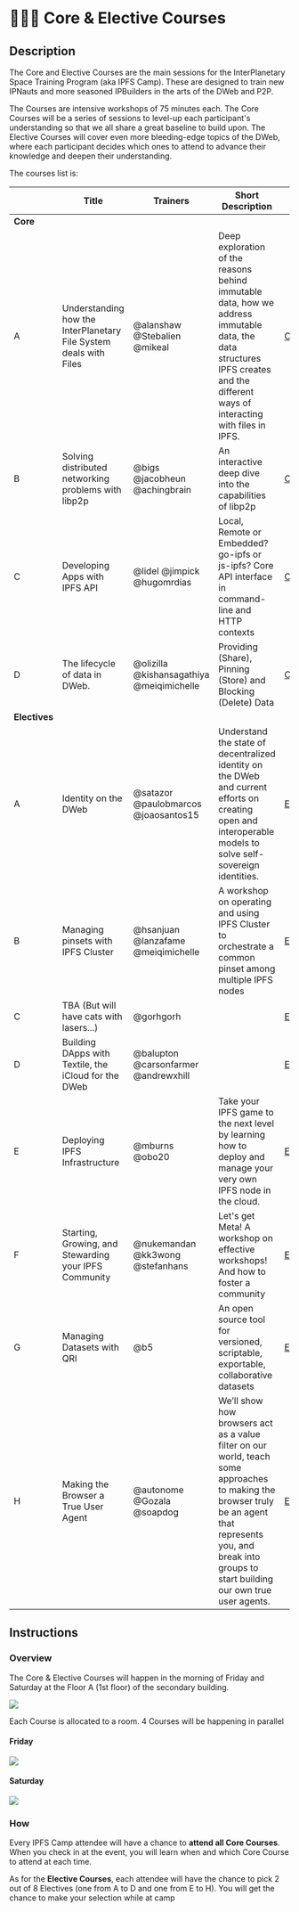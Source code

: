 # 👩🏽‍🏫 Core & Elective Courses

## Description

The Core and Elective Courses are the main sessions for the InterPlanetary Space Training Program (aka IPFS Camp). These are designed to train new IPNauts and more seasoned IPBuilders in the arts of the DWeb and P2P.

The Courses are intensive workshops of 75 minutes each. The Core Courses will be a series of sessions to level-up each participant's understanding so that we all share a great baseline to build upon. The Elective Courses will cover even more bleeding-edge topics of the DWeb, where each participant decides which ones to attend to advance their knowledge and deepen their understanding.

The courses list is:

|                | Title  | Trainers  | Short Description  | Link  |
|--------------- |------- |---------- |------------------- |------ |
| **Core**       | | | | |
| A              | Understanding how the InterPlanetary File System deals with Files       | @alanshaw @Stebalien @mikeal              | Deep exploration of the reasons behind immutable data, how we address immutable data, the data structures IPFS creates and the different ways of interacting with files in IPFS. | [CORE_COURSE_A](https://github.com/ipfs/camp/tree/master/CORE_AND_ELECTIVE_COURSES/CORE_COURSE_A) |
| B              | Solving distributed networking problems with libp2p | @bigs @jacobheun @achingbrain            | An interactive deep dive into the capabilities of libp2p | [CORE_COURSE_B](https://github.com/ipfs/camp/tree/master/CORE_AND_ELECTIVE_COURSES/CORE_COURSE_B) |
| C              | Developing Apps with IPFS API | @lidel @jimpick @hugomrdias               |   Local, Remote or Embedded? go-ipfs or js-ipfs? Core API interface in command-line and HTTP contexts  | [CORE_COURSE_C](https://github.com/ipfs/camp/tree/master/CORE_AND_ELECTIVE_COURSES/CORE_COURSE_C) |
| D              | The lifecycle of data in DWeb.                                          | @olizilla @kishansagathiya @meiqimichelle | Providing (Share), Pinning (Store) and Blocking (Delete) Data  | [CORE_COURSE_D](https://github.com/ipfs/camp/tree/master/CORE_AND_ELECTIVE_COURSES/CORE_COURSE_D) |
| **Electives**  | | | | |
| A              | Identity on the DWeb                                                    | @satazor @paulobmarcos @joaosantos15      | Understand the state of decentralized identity on the DWeb and current efforts on creating open and interoperable models to solve self-sovereign identities.                                                             | [ELECTIVE_COURSE_A](https://github.com/ipfs/camp/tree/master/CORE_AND_ELECTIVE_COURSES/ELECTIVE_COURSE_A) |
| B              | Managing pinsets with IPFS Cluster                                      | @hsanjuan @lanzafame @meiqimichelle       | A workshop on operating and using IPFS Cluster to orchestrate a common pinset among multiple IPFS nodes                                                               | [ELECTIVE_COURSE_B](https://github.com/ipfs/camp/tree/master/CORE_AND_ELECTIVE_COURSES/ELECTIVE_COURSE_B) |
| C              | TBA (But will have cats with lasers...)                                                                    | @gorhgorh |                                                                                                 | [ELECTIVE_COURSE_C](https://github.com/ipfs/camp/tree/master/CORE_AND_ELECTIVE_COURSES/ELECTIVE_COURSE_C) |
| D              | Building DApps with Textile, the iCloud for the DWeb                    | @balupton @carsonfarmer @andrewxhill      |                                                                | [ELECTIVE_COURSE_D](https://github.com/ipfs/camp/tree/master/CORE_AND_ELECTIVE_COURSES/ELECTIVE_COURSE_D) |
| E              | Deploying IPFS Infrastructure                                           | @mburns @obo20                            | Take your IPFS game to the next level by learning how to deploy and manage your very own IPFS node in the cloud.                                                               | [ELECTIVE_COURSE_E](https://github.com/ipfs/camp/tree/master/CORE_AND_ELECTIVE_COURSES/ELECTIVE_COURSE_E) |
| F              | Starting, Growing, and Stewarding your IPFS Community                                                                     | @nukemandan @kk3wong @stefanhans                                  |Let's get Meta! A workshop on effective workshops! And how to foster a community                                                                | [ELECTIVE_COURSE_F](https://github.com/ipfs/camp/tree/master/CORE_AND_ELECTIVE_COURSES/ELECTIVE_COURSE_F) |
| G              | Managing Datasets with QRI                                              | @b5                    | An open source tool for versioned, scriptable, exportable, collaborative datasets | [ELECTIVE_COURSE_G](https://github.com/ipfs/camp/tree/master/CORE_AND_ELECTIVE_COURSES/ELECTIVE_COURSE_G) |
| H              | Making the Browser a True User Agent    | @autonome @Gozala @soapdog                | We’ll show how browsers act as a value filter on our world, teach some approaches to making the browser truly be an agent that represents you, and break into groups to start building our own true user agents.                                                               | [ELECTIVE_COURSE_H](https://github.com/ipfs/camp/tree/master/CORE_AND_ELECTIVE_COURSES/ELECTIVE_COURSE_H) |

## Instructions

### Overview

The Core & Elective Courses will happen in the morning of Friday and Saturday at the Floor A (1st floor) of the secondary building.

![](https://raw.githubusercontent.com/ipfs/camp/master/img/camp-courses-rooms.png)

Each Course is allocated to a room. 4 Courses will be happening in parallel

#### Friday

![](https://raw.githubusercontent.com/ipfs/camp/master/img/camp-courses-friday-schedule.png)

#### Saturday

![](https://raw.githubusercontent.com/ipfs/camp/master/img/camp-courses-saturday-schedule.png)

### How

Every IPFS Camp attendee will have a chance to **attend all Core Courses**. When you check in at the event, you will learn when and which Core Course to attend at each time. 

As for the **Elective Courses**, each attendee will have the chance to pick 2 out of 8 Electives (one from A to D and one from E to H). You will get the chance to make your selection while at camp

